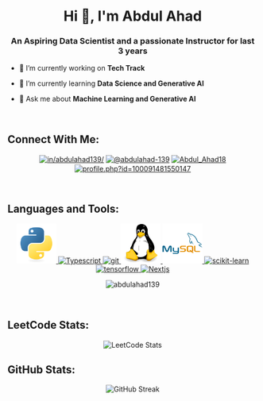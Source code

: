 
<h1 align="center">Hi 👋, I'm Abdul Ahad</h1>
<h3 align="center">An Aspiring Data Scientist and a passionate Instructor for last 3 years</h3>


- 🔭 I’m currently working on **Tech Track**

- 🌱 I’m currently learning **Data Science and Generative AI**
  
- 💬 Ask me about **Machine Learning and Generative AI**

<br />
<h2 align="left">Connect With Me:</h2>
<p align="center">
<a href="https://www.linkedin.com/in/abdulahad139/" target="blank"><img align="center" src="https://raw.githubusercontent.com/rahuldkjain/github-profile-readme-generator/master/src/images/icons/Social/linked-in-alt.svg" alt="in/abdulahad139/" height="70" width="80" /></a>
<a href="https://www.youtube.com/@abdulahad-139" target="blank"><img align="center" src="https://raw.githubusercontent.com/rahuldkjain/github-profile-readme-generator/master/src/images/icons/Social/youtube.svg" alt="@abdulahad-139" height="70" width="80" /></a>
<a href="https://leetcode.com/u/Abdul_Ahad18/" target="blank"><img align="center" src="https://raw.githubusercontent.com/rahuldkjain/github-profile-readme-generator/master/src/images/icons/Social/leet-code.svg" alt="Abdul_Ahad18" height="70" width="80" /></a>
<a href="https://www.hackerrank.com/profile/abdulahad1821481" target="blank"><img align="center" src="https://raw.githubusercontent.com/rahuldkjain/github-profile-readme-generator/master/src/images/icons/Social/hackerrank.svg" alt="profile.php?id=100091481550147" height="70" width="80" /></a>
</p>

<br /> 
<h2 align="left">Languages and Tools:</h2>
<p align="center"> <a href="https://www.python.org" target="_blank" rel="noreferrer"> <img src="https://raw.githubusercontent.com/devicons/devicon/master/icons/python/python-original.svg" alt="python" width="80" height="80"/> </a>
<a href="https://www.typescriptlang.org/docs/" target="_blank" rel="noreferrer"> <img src="https://github.com/rahuldkjain/github-profile-readme-generator/blob/master/src/images/icons/ProgrammingLanguages/typescript.svg" alt="Typescript" width="80" height="80"/> </a> <a href="https://git-scm.com/" target="_blank" rel="noreferrer"> <img src="https://www.vectorlogo.zone/logos/git-scm/git-scm-icon.svg" alt="git" width="80" height="80"/> </a> <a href="https://www.linux.org/" target="_blank" rel="noreferrer"> <img src="https://raw.githubusercontent.com/devicons/devicon/master/icons/linux/linux-original.svg" alt="linux" width="80" height="80"/> </a> <a href="https://www.mysql.com/" target="_blank" rel="noreferrer"> <img src="https://raw.githubusercontent.com/devicons/devicon/master/icons/mysql/mysql-original-wordmark.svg" alt="mysql" width="80" height="80"/> </a> <a href="https://scikit-learn.org/" target="_blank" rel="noreferrer"> <img src="https://github.com/rahuldkjain/github-profile-readme-generator/blob/master/src/images/icons/AIML/scikit.svg" alt="scikit-learn" width="80" height="80"/> </a> 
<a href="https://www.tensorflow.org/" target="_blank" rel="noreferrer"> <img src="https://github.com/rahuldkjain/github-profile-readme-generator/blob/master/src/images/icons/AIML/tensorflow.svg" alt="tensorflow" width="80" height="80"/> </a>
<a href="https://nextjs.org/" target="_blank" rel="noreferrer"> <img src="https://img.icons8.com/fluent-systems-regular/512/FFFFFF/nextjs.png" alt="Nextjs" width="80" height="80"/> </a></p>
<p align="center"><img  src="https://github-readme-stats.vercel.app/api/top-langs?username=abdulahad139&show_icons=true&locale=en&layout=compact" alt="abdulahad139" /></p>
<br /> 
<h2 align="left">LeetCode Stats:</h2>
<p align="center"> <img align="center" src="https://leetcard.jacoblin.cool/Abdul_Ahad18?theme=dark&font=Encode%20Sans%20Semi%20Expanded&ext=heatmap" alt="LeetCode Stats"/></p>

<h2 align="left">GitHub Stats:</h2>
<p align="center"> <img src="https://github-readme-streak-stats.herokuapp.com?user=abdulahad139&theme=radical" alt="GitHub Streak" alt="abdulahad139"/></p>
<!--
**abdulahad139/abdulahad139** is a ✨ _special_ ✨ repository because its `README.md` (this file) appears on your GitHub profile.
- 🔭 I’m currently working on ...
- 🌱 I’m currently learning ...
- 👯 I’m looking to collaborate on ...
- 🤔 I’m looking for help with ...
- 💬 Ask me about ...
- 📫 How to reach me: ...
- 😄 Pronouns: ...
- ⚡ Fun fact: ...
-->

